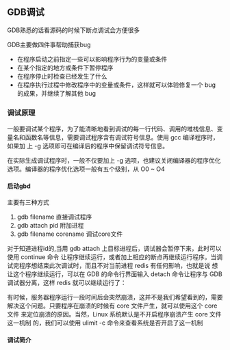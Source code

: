 ## GDB调试

GDB熟悉的话看源码的时候下断点调试会方便很多

GDB主要做四件事帮助捕获bug

+ 在程序启动之前指定一些可以影响程序行为的变量或条件
+ 在某个指定的地方或条件下暂停程序
+ 在程序停止时检查已经发生了什么
+ 在程序执行过程中修改程序中的变量或条件，这样就可以体验修复一个 bug 的成果，并继续了解其他 bug

### 调试原理

一般要调试某个程序，为了能清晰地看到调试的每一行代码、调用的堆栈信息、变 量名和函数名等信息，需要调试程序含有调试符号信息。使用 gcc 编译程序时，如果加 上 -g 选项即可在编译后的程序中保留调试符号信息。

在实际生成调试程序时，一般不仅要加上 -g 选项，也建议关闭编译器的程序优化 选项。编译器的程序优化选项一般有五个级别，从 O0 ~ O4 

#### 启动gbd

主要有三种方式

1. gdb filename 直接调试程序
2. gdb attach pid 附加进程
3. gdb filename corename 调试core文件

对于知道进程id的,当用 gdb attach 上目标进程后，调试器会暂停下来，此时可以使用 continue 命令 让程序继续运行，或者加上相应的断点再继续运行程序。当调试完程序想结束此次调试时，而且不对当前进程 redis 有任何影响，也就是说 想让这个程序继续运行，可以在 GDB 的命令行界面输入 detach 命令让程序与 GDB 调试器分离，这样 redis 就可以继续运行了：

有时候，服务器程序运行一段时间后会突然崩溃，这并不是我们希望看到的，需要 解决这个问题。只要程序在崩溃的时候有 core 文件产生，就可以使用这个 core 文件 来定位崩溃的原因。当然，Linux 系统默认是不开启程序崩溃产生 core 文件这一机制 的，我们可以使用 ulimit -c 命令来查看系统是否开启了这一机制

#### 调试简介

